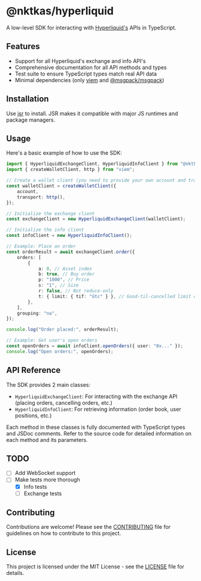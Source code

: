 # @nktkas/hyperliquid

A low-level SDK for interacting with [Hyperliquid's](https://hyperliquid.xyz/) APIs in TypeScript.

## Features

- Support for all Hyperliquid's exchange and info API's
- Comprehensive documentation for all API methods and types
- Test suite to ensure TypeScript types match real API data
- Minimal dependencies (only [viem](https://viem.sh/) and [@msgpack/msgpack](https://github.com/msgpack/msgpack-javascript))

## Installation

Use [jsr](https://jsr.io/@nktkas/hyperliquid) to install. JSR makes it compatible with major JS runtimes and package managers.

## Usage

Here's a basic example of how to use the SDK:

```typescript
import { HyperliquidExchangeClient, HyperliquidInfoClient } from "@nktkas/hyperliquid";
import { createWalletClient, http } from "viem";

// Create a wallet client (you need to provide your own account and transport)
const walletClient = createWalletClient({
    account,
    transport: http(),
});

// Initialize the exchange client
const exchangeClient = new HyperliquidExchangeClient(walletClient);

// Initialize the info client
const infoClient = new HyperliquidInfoClient();

// Example: Place an order
const orderResult = await exchangeClient.order({
    orders: [
        {
            a: 0, // Asset index
            b: true, // Buy order
            p: "1000", // Price
            s: "1", // Size
            r: false, // Not reduce-only
            t: { limit: { tif: "Gtc" } }, // Good-til-cancelled limit order
        },
    ],
    grouping: "na",
});

console.log("Order placed:", orderResult);

// Example: Get user's open orders
const openOrders = await infoClient.openOrders({ user: "0x..." });
console.log("Open orders:", openOrders);
```

## API Reference

The SDK provides 2 main classes:

- `HyperliquidExchangeClient`: For interacting with the exchange API (placing orders, cancelling orders, etc.)
- `HyperliquidInfoClient`: For retrieving information (order book, user positions, etc.)

Each method in these classes is fully documented with TypeScript types and JSDoc comments. Refer to the source code for detailed
information on each method and its parameters.

## TODO

- [ ] Add WebSocket support
- [ ] Make tests more thorough
    - [x] Info tests
    - [ ] Exchange tests

## Contributing

Contributions are welcome! Please see the [CONTRIBUTING](./CONTRIBUTING.md) file for guidelines on how to contribute to this
project.

## License

This project is licensed under the MIT License - see the [LICENSE](./LICENSE) file for details.
